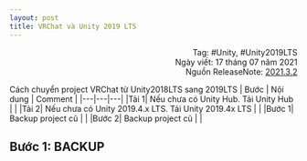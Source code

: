 ```yaml
---
layout: post
title: VRChat và Unity 2019 LTS
---
```


<p align="right">
Tag: #Unity, #Unity2019LTS<br>  
Ngày viết: 17 tháng 07 năm 2021<br>   
Nguồn ReleaseNote: <a href="https://docs.vrchat.com/v2021.3.2/docs/latest-release">2021.3.2</a>
</p>

Cách chuyển project VRChat từ Unity2018LTS sang 2019LTS
| Bước | Nội dung | Comment |
|---|---|---|
|Tải 1| Nếu chưa có Unity Hub. Tải Unity Hub | |
|Tải 2| Nếu chưa có Unity 2019.4.x LTS. Tải Unity 2019.4x LTS | |
|Bước 1| Backup project cũ  | |
|Bước 2| Backup project cũ | |


## Bước 1: BACKUP

